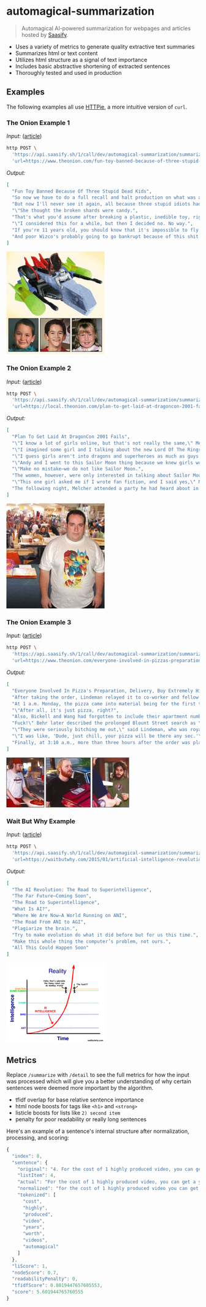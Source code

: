 # automagical-summarization

> Automagical AI-powered summarization for webpages and articles hosted by [Saasify](https://saasify.sh).

- Uses a variety of metrics to generate quality extractive text summaries
- Summarizes html or text content
- Utilizes html structure as a signal of text importance
- Includes basic abstractive shortening of extracted sentences
- Thoroughly tested and used in production

## Examples

The following examples all use [HTTPie](https://httpie.org/), a more intuitive version of `curl`.

### The Onion Example 1

*Input:* ([article](https://www.theonion.com/fun-toy-banned-because-of-three-stupid-dead-kids-1819565691))
```bash
http POST \
  'https://api.saasify.sh/1/call/dev/automagical-summarization/summarize' \
  'url=https://www.theonion.com/fun-toy-banned-because-of-three-stupid-dead-kids-1819565691'
```

*Output:*
```json
[
  "Fun Toy Banned Because Of Three Stupid Dead Kids",
  "So now we have to do a full recall and halt production on what was a really awesome toy.",
  "But now I'll never see it again, all because three stupid idiots had to go and wreck everything.\"",
  "\"She thought the broken shards were candy.",
  "That's what you'd assume after breaking a plastic, inedible toy, right?",
  "\"I considered this for a while, but then I decided no. No way.",
  "If you're 11 years old, you should know that it's impossible to fly.",
  "And poor Wizco's probably going to go bankrupt because of this shit."
]
```

<img src="https://raw.githubusercontent.com/saasify-sh/automagical-summarization/master/media/articles/the-onion-1.jpg" width="256" />

### The Onion Example 2

*Input:* ([article](https://local.theonion.com/plan-to-get-laid-at-dragoncon-2001-fails-1819566152))
```bash
http POST \
  'https://api.saasify.sh/1/call/dev/automagical-summarization/summarize' \
  'url=https://local.theonion.com/plan-to-get-laid-at-dragoncon-2001-fails-1819566152'
```

*Output:*
```json
[
  "Plan To Get Laid At DragonCon 2001 Fails",
  "\"I know a lot of girls online, but that's not really the same,\" Melcher said.",
  "\"I imagined some girl and I talking about the new Lord Of The Rings movie,\" Melcher said.",
  "\"I guess girls aren't into dragons and superheroes as much as guys are,\" Melcher said.",
  "\"Andy and I went to this Sailor Moon thing because we knew girls would be there,\" Melcher said.",
  "\"Make no mistake—we do not like Sailor Moon.",
  "The women, however, were only interested in talking about Sailor Moon.",
  "\"This one girl asked me if I wrote fan fiction, and I said yes,\" Melcher said.",
  "The following night, Melcher attended a party he had heard about in an online chat room."
]
```

<img src="https://raw.githubusercontent.com/saasify-sh/automagical-summarization/master/media/articles/the-onion-2.jpg" width="256" />

### The Onion Example 3

*Input:* ([article](https://www.theonion.com/everyone-involved-in-pizzas-preparation-delivery-purc-1819564897))
```bash
http POST \
  'https://api.saasify.sh/1/call/dev/automagical-summarization/summarize' \
  'url=https://www.theonion.com/everyone-involved-in-pizzas-preparation-delivery-purc-1819564897'
```

*Output:*
```json
[
  "Everyone Involved In Pizza's Preparation, Delivery, Buy Extremely High",
  "After taking the order, Lindeman relayed it to co-worker and fellow stoner Greg Kanner.",
  "At 1 a.m. Monday, the pizza came into material being for the first time.",
  "\"After all, it's just pizza, right?",
  "Also, Bickell and Wang had forgotten to include their apartment number with the order.",
  "Fuck!\" Behr later described the prolonged Blount Street search as \"a serious fucking hassle.\"",
  "\"They were seriously bitching me out,\" said Lindeman, who was royally baked at the time.",
  "\"I was like, 'Dude, just chill, your pizza will be there any sec.'\"",
  "Finally, at 3:10 a.m., more than three hours after the order was placed, the pizza reached its destination."
]
```

<img src="https://raw.githubusercontent.com/saasify-sh/automagical-summarization/master/media/articles/the-onion-3.jpg" height="130" />

### Wait But Why Example

*Input:* ([article](https://waitbutwhy.com/2015/01/artificial-intelligence-revolution-1.html))
```bash
http POST \
  'https://api.saasify.sh/1/call/dev/automagical-summarization/summarize' \
  'url=https://waitbutwhy.com/2015/01/artificial-intelligence-revolution-1.html'
```

*Output:*
```json
[
  "The AI Revolution: The Road to Superintelligence",
  "The Far Future—Coming Soon",
  "The Road to Superintelligence",
  "What Is AI?",
  "Where We Are Now—A World Running on ANI",
  "The Road From ANI to AGI",
  "Plagiarize the brain.",
  "Try to make evolution do what it did before but for us this time.",
  "Make this whole thing the computer’s problem, not ours.",
  "All This Could Happen Soon"
]
```

<img src="https://raw.githubusercontent.com/saasify-sh/automagical-summarization/master/media/articles/wait-but-why-1.png" width="256" />

## Metrics

Replace `/summarize` with `/detail` to see the full metrics for how the input was processed which will give you a better understanding of why certain sentences were deemed more important by the algorithm.

- tfidf overlap for base relative sentence importance
- html node boosts for tags like `<h1>` and `<strong>`
- listicle boosts for lists like `2) second item`
- penalty for poor readability or really long sentences

Here's an example of a sentence's internal structure after normalization, processing, and scoring:

```js
{
  "index": 8,
  "sentence": {
    "original": "4. For the cost of 1 highly produced video, you can get a year's worth of videos from Automagical.",
    "listItem": 4,
    "actual": "For the cost of 1 highly produced video, you can get a year's worth of videos from Automagical.",
    "normalized": "for the cost of 1 highly produced video you can get a years worth of videos from automagical",
    "tokenized": [
      "cost",
      "highly",
      "produced",
      "video",
      "years",
      "worth",
      "videos",
      "automagical"
    ]
  },
  "liScore": 1,
  "nodeScore": 0.7,
  "readabilityPenalty": 0,
  "tfidfScore": 0.8019447657605553,
  "score": 5.601944765760555
}
```
